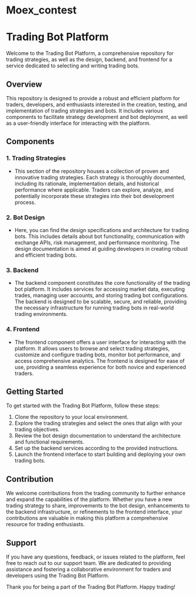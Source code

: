 # Moex_contest

 # Trading Bot Platform

Welcome to the Trading Bot Platform, a comprehensive repository for trading strategies, as well as the design, backend, and frontend for a service dedicated to selecting and writing trading bots.

## Overview

This repository is designed to provide a robust and efficient platform for traders, developers, and enthusiasts interested in the creation, testing, and implementation of trading strategies and bots. It includes various components to facilitate strategy development and bot deployment, as well as a user-friendly interface for interacting with the platform.

## Components

### 1. Trading Strategies
- This section of the repository houses a collection of proven and innovative trading strategies. Each strategy is thoroughly documented, including its rationale, implementation details, and historical performance where applicable. Traders can explore, analyze, and potentially incorporate these strategies into their bot development process.

### 2. Bot Design
- Here, you can find the design specifications and architecture for trading bots. This includes details about bot functionality, communication with exchange APIs, risk management, and performance monitoring. The design documentation is aimed at guiding developers in creating robust and efficient trading bots.

### 3. Backend
- The backend component constitutes the core functionality of the trading bot platform. It includes services for accessing market data, executing trades, managing user accounts, and storing trading bot configurations. The backend is designed to be scalable, secure, and reliable, providing the necessary infrastructure for running trading bots in real-world trading environments.

### 4. Frontend
- The frontend component offers a user interface for interacting with the platform. It allows users to browse and select trading strategies, customize and configure trading bots, monitor bot performance, and access comprehensive analytics. The frontend is designed for ease of use, providing a seamless experience for both novice and experienced traders.

## Getting Started

To get started with the Trading Bot Platform, follow these steps:
1. Clone the repository to your local environment.
2. Explore the trading strategies and select the ones that align with your trading objectives.
3. Review the bot design documentation to understand the architecture and functional requirements.
4. Set up the backend services according to the provided instructions.
5. Launch the frontend interface to start building and deploying your own trading bots.

## Contribution

We welcome contributions from the trading community to further enhance and expand the capabilities of the platform. Whether you have a new trading strategy to share, improvements to the bot design, enhancements to the backend infrastructure, or refinements to the frontend interface, your contributions are valuable in making this platform a comprehensive resource for trading enthusiasts.

## Support

If you have any questions, feedback, or issues related to the platform, feel free to reach out to our support team. We are dedicated to providing assistance and fostering a collaborative environment for traders and developers using the Trading Bot Platform.

Thank you for being a part of the Trading Bot Platform. Happy trading!  
